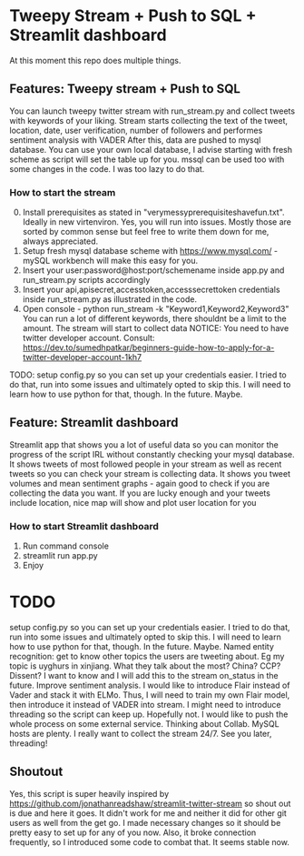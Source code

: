 # Tweepy Stream + Push to SQL + Streamlit dashboard
At this moment this repo does multiple things.
## Features: Tweepy stream + Push to SQL
You can launch tweepy twitter stream with run_stream.py and collect tweets with keywords of your liking.
Stream starts collecting the text of the tweet, location, date, user verification, number of followers and performes sentiment analysis with VADER
After this, data are pushed to mysql database. You can use your own local database, I advise starting with fresh scheme as script will set the table up for you. mssql can be used too with some changes in the code. I was too lazy to do that.
### How to start the stream
0. Install prerequisites as stated in "verymessyprerequisiteshavefun.txt".  Ideally in new virtenviron. Yes, you will run into issues. Mostly those are sorted by common sense but feel free to write them down for me, always appreciated.
1. Setup fresh mysql database scheme with https://www.mysql.com/ - mySQL workbench will make this easy for you.
2. Insert your user:password@host:port/schemename inside app.py and run_stream.py scripts accordingly
3. Insert your api,apisecret,accesstoken,accesssecrettoken credentials inside run_stream.py as illustrated in the code.
4. Open console - python run_stream -k "Keyword1,Keyword2,Keyword3"
You can run a lot of different keywords, there shouldnt be a limit to the amount.
The stream will start to collect data
NOTICE: You need to have twitter developer account. Consult: https://dev.to/sumedhpatkar/beginners-guide-how-to-apply-for-a-twitter-developer-account-1kh7

TODO:
setup config.py so you can set up your credentials easier. I tried to do that, run into some issues and ultimately opted to skip this. I will need to learn how to use python for that, though. In the future. Maybe.


## Feature: Streamlit dashboard
Streamlit app that shows you a lot of useful data so you can monitor the progress of the script IRL without constantly checking your mysql database. It shows tweets of most followed people in your stream as well as recent tweets so you can check your stream is collecting data.
It shows you tweet volumes and mean sentiment graphs - again good to check if you are collecting the data you want.
If you are lucky enough and your tweets include location, nice map will show and plot user location for you
### How to start Streamlit dashboard
1. Run command console
2. streamlit run app.py
3. Enjoy

# TODO
setup config.py so you can set up your credentials easier. I tried to do that, run into some issues and ultimately opted to skip this. I will need to learn how to use python for that, though. In the future. Maybe.
Named entity recognition: get to know other topics the users are tweeting about. Eg my topic is uyghurs in xinjiang. What they talk about the most? China? CCP? Dissent? I want to know and I will add this to the stream on_status in the future.
Improve sentiment analysis. I would like to introduce Flair instead of Vader and stack it with ELMo. Thus, I will need to train my own Flair model, then introduce it instead of VADER into stream. I might need to introduce threading so the script can keep up. Hopefully not.
I would like to push the whole process on some external service. Thinking about Collab. MySQL hosts are plenty. I really want to collect the stream 24/7. See you later, threading!

## Shoutout
Yes, this script is super heavily inspired by https://github.com/jonathanreadshaw/streamlit-twitter-stream so shout out is due and here it goes.
It didn't work for me and neither it did for other git users as well from the get go. I made necessary changes so it should be pretty easy to set up for any of you now. Also, it broke connection frequently, so I introduced some code to combat that. It seems stable now.